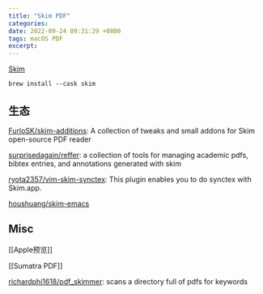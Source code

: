 ```yaml
---
title: "Skim PDF"
categories: 
date: 2022-09-24 09:31:29 +0800
tags: macOS PDF
excerpt: 
---
```


[Skim](https://skim-app.sourceforge.io/)

```shell
brew install --cask skim
```


## 生态

[FurloSK/skim-additions](https://github.com/FurloSK/skim-additions): A collection of tweaks and small addons for Skim open-source PDF reader

[surprisedagain/reffer](https://github.com/surprisedagain/reffer): a collection of tools for managing academic pdfs, bibtex entries, and annotations generated with skim

[ryota2357/vim-skim-synctex](https://github.com/ryota2357/vim-skim-synctex): This plugin enables you to do synctex with Skim.app.

[houshuang/skim-emacs](https://github.com/houshuang/skim-emacs)

## Misc

[[Apple预览]]

[[Sumatra PDF]]

[richardphi1618/pdf_skimmer](https://github.com/richardphi1618/pdf_skimmer): scans a directory full of pdfs for keywords


